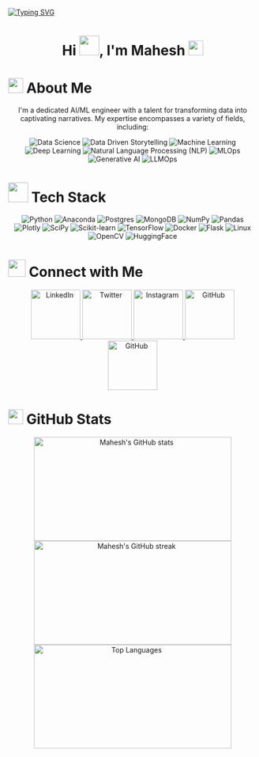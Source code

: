 [![Typing SVG](https://readme-typing-svg.herokuapp.com?size=30&width=700&lines=Welcome+!+😀)](https://git.io/typing-svg)

<h1 align="center"><b>Hi <img src="https://media.tenor.com/AUHgwWxTw14AAAAj/dm4uz3-foekoe.gif" width="40">, I'm Mahesh <img src="https://media.tenor.com/e_AErSk4_RUAAAAj/fluent-emoji.gif" width="30"></b></h1>



<h1><img src="https://emojis.slackmojis.com/emojis/images/1531849430/4246/blob-sunglasses.gif?1531849430" width="30"/> About Me</h1>
<p align="center">I'm a dedicated AI/ML engineer with a talent for transforming data into captivating narratives. My expertise encompasses a variety of fields, including:</p>

<p align="center">
  <img src="https://img.shields.io/badge/DataScience-9A1663?style=plastic&logo=WhenIWork&logoColor=white" alt="Data Science" />
  <img src="https://img.shields.io/badge/Data%20Driven%20Storytelling-31C6D4?style=plastic&logo=WhenIWork&logoColor=white" alt="Data Driven Storytelling" />
  <img src="https://img.shields.io/badge/MachineLearning-DC5F00?style=plastic&logo=WhenIWork&logoColor=white" alt="Machine Learning" />
  <img src="https://img.shields.io/badge/DeepLearning-000000?style=plastic&logo=WhenIWork&logoColor=white" alt="Deep Learning" />
  <img src="https://img.shields.io/badge/Natural%20Language%20Processing%20(NLP)-9A1663?style=plastic&logo=WhenIWork&logoColor=white" alt="Natural Language Processing (NLP)" />
  <img src="https://img.shields.io/badge/MLOps-0F3460?style=plastic&logo=WhenIWork&logoColor=white" alt="MLOps" />
  <img src="https://img.shields.io/badge/GenAI-31C6D4?style=plastic&logo=WhenIWork&logoColor=white" alt="Generative AI" />
  <img src="https://img.shields.io/badge/LLMOps-DC5F00?style=plastic&logo=WhenIWork&logoColor=white" alt="LLMOps" />
</p>



<h1><img src="https://media.tenor.com/h2QpTLjvzCwAAAAj/cooler-master-keyboard.gif" width="40"/> Tech Stack</h1>
<p align="center">
  <img src="https://img.shields.io/badge/python-3670A0?style=for-the-badge&logo=python&logoColor=ffdd90" alt="Python" />
  <img src="https://img.shields.io/badge/Anaconda-%2344A833.svg?style=for-the-badge&logo=anaconda&logoColor=white" alt="Anaconda" />
  <img src="https://img.shields.io/badge/postgres-%23316192.svg?style=for-the-badge&logo=postgresql&logoColor=white" alt="Postgres" />
  <img src="https://img.shields.io/badge/MongoDB-%234ea94b.svg?style=for-the-badge&logo=mongodb&logoColor=white" alt="MongoDB" />
  <img src="https://img.shields.io/badge/numpy-%23013243.svg?style=for-the-badge&logo=numpy&logoColor=white" alt="NumPy" />
  <img src="https://img.shields.io/badge/pandas-%23150458.svg?style=for-the-badge&logo=pandas&logoColor=white" alt="Pandas" />
  <img src="https://img.shields.io/badge/Plotly-%233F4F75.svg?style=for-the-badge&logo=plotly&logoColor=white" alt="Plotly" />
  <img src="https://img.shields.io/badge/SciPy-%230C55A5.svg?style=for-the-badge&logo=scipy&logoColor=%white" alt="SciPy" />
  <img src="https://img.shields.io/badge/scikit--learn-%23F7931E.svg?style=for-the-badge&logo=scikit-learn&logoColor=white" alt="Scikit-learn" />
  <img src="https://img.shields.io/badge/TensorFlow-%23FF6F00.svg?style=for-the-badge&logo=TensorFlow&logoColor=white" alt="TensorFlow" />
  <img src="https://img.shields.io/badge/Docker-%23FF6F00.svg?style=for-the-badge&logo=Docker&logoColor=white" alt="Docker" />
  <img src="https://img.shields.io/badge/Flask-%23FF6F00.svg?style=for-the-badge&logo=Flask&logoColor=white" alt="Flask" />
  <img src="https://img.shields.io/badge/linux-%23FF6F00.svg?style=for-the-badge&logo=linux&logoColor=white" alt="Linux" />
  <img src="https://img.shields.io/badge/OpenCV-%23FF6F00.svg?style=for-the-badge&logo=OpenCV&logoColor=white" alt="OpenCV" />
  <img src="https://img.shields.io/badge/HuggingFace-%23FF6F00.svg?style=for-the-badge&logo=HuggingFace&logoColor=white" alt="HuggingFace" />
</p>



<h1><img src="https://media.tenor.com/W22SOhZQGUQAAAAj/chempo-chempo009.gif" width="35"/> Connect with Me</h1>
<p align="center">
  <a href="https://www.linkedin.com/in/maheshgowda47/" target="_blank">
    <img src="https://cliply.co/wp-content/uploads/2021/02/372102050_LINKEDIN_ICON_TRANSPARENT_400.gif" alt="LinkedIn" width="100"/>
  </a>
  <a href="https://twitter.com" target="_blank">
    <img src="https://cliply.co/wp-content/uploads/2021/09/CLIPLY_372109260_TWITTER_LOGO_400.gif" alt="Twitter" width="100"/>
  </a>
  <a href="https://www.instagram.com/_mahesh.gowda_/" target="_blank">
    <img src="https://media.tenor.com/QsaxvK8W_AoAAAAj/araslot-instagram.gif" alt="Instagram" width="100"/>
  </a>
  <a href="https://github.com/MaheshGowda47?tab=repositories" target="_blank">
    <img src="https://user-images.githubusercontent.com/74038190/212257468-1e9a91f1-b626-4baa-b15d-5c385dfa7ed2.gif" alt="GitHub" width="100"/>
  </a>
  <a href="https://drive.google.com/file/d/1MZBUhvm6Yy4wm7MwLez6iiE634MAf48t/view?usp=drive_link" target="_blank">
    <img src="https://cdn-icons-png.flaticon.com/128/6186/6186195.png" alt="GitHub" width="100"/>
  </a>
</p>



<h1><img src="https://media.tenor.com/N0ZZRLN0v4gAAAAj/doc-rae-geometry-dash.gif" width="30"/> GitHub Stats</h1>
<p align="center">
  <img src="https://github-readme-stats.vercel.app/api?username=maheshgowda47&show_icons=true&theme=radical" alt="Mahesh's GitHub stats" width="400" height="210" style="object-fit: cover;" />
  <img src="https://github-readme-streak-stats.herokuapp.com/?user=maheshgowda47&theme=radical" alt="Mahesh's GitHub streak" width="400" height="210" style="object-fit: cover;" />
  <img src="https://github-readme-stats.vercel.app/api/top-langs/?username=maheshgowda47&layout=compact&theme=radical" alt="Top Languages" width="400" height="210" style="object-fit: cover;" />
</p>

<br>

</br>













